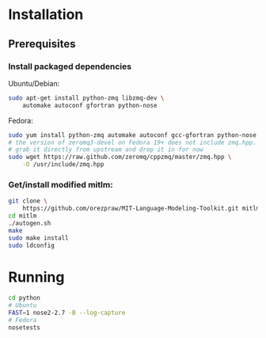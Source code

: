 # Installation

## Prerequisites

### Install packaged dependencies

Ubuntu/Debian:

```bash
sudo apt-get install python-zmq libzmq-dev \
    automake autoconf gfortran python-nose
```

Fedora:

```bash
sudo yum install python-zmq automake autoconf gcc-gfortran python-nose
# the version of zeromq3-devel on Fedora 19+ does not include zmq.hpp.
# grab it directly from upstream and drop it in for now
sudo wget https://raw.github.com/zeromq/cppzmq/master/zmq.hpp \
    -O /usr/include/zmq.hpp
```

### Get/install modified mitlm:

```bash
git clone \
    https://github.com/orezpraw/MIT-Language-Modeling-Toolkit.git mitlm
cd mitlm
./autogen.sh
make
sudo make install
sudo ldconfig
```

# Running

```bash
cd python
# Ubuntu
FAST=1 nose2-2.7 -B --log-capture
# Fedora
nosetests
```

